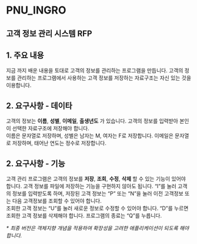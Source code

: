 # PNU_INGRO
## 고객 정보 관리 시스템 RFP

## 1. 주요 내용
지금 까지 배운 내용을 토대로 고객의 정보를 관리하는 프로그램을 만듭니다.
고객의 정보를 관리하는 프로그램에서 사용하는 고객 정보를 저장하는 자료구조는 자신 있는 것을 이용합니다.

## 2. 요구사항 - 데이타
고객의 정보는 __이름__, __성별__, __이메일__, __출생년도__ 가 있습니다. 
고객의 정보를 입력받아 본인이 선택한 자료구조에 저장해야  합니다.  
이름은  문자열로  저장하며, 
성별은  남자는  M,  여자는 F로 저장합니다.
이메일은 문자열로 저장하며, 태어난 연도는 정수로 저장합니다.

## 2. 요구사항 - 기능
고객 관리 프로그램은 고객의 정보를 __저장__, __조회__, __수정__, __삭제__ 할 수 있는 
기능이  있어야 합니다. 
고객 정보를 파일에 저장하는 기능을 구현하지 않아도 됩니다.
“I”를 눌러 고객의 정보를 입력받도록 하며, 저장된 고객 정보는 “P” 또는 “N”을 눌러 
이전 고객정보 또는 다음 고객정보를 조회할 수 있어야  합니다.  
조회한 고객 정보는 “U”를 눌러 새로운 정보로 수정할 수  있어야  합니다. 
“D”를 누르면 조회한 고객 정보를 삭제해야 합니다. 프로그램의 종료는 “Q”를 누릅니다.

_* 최종 버전은 객체지향 개념을 적용하여 확장성을 고려한 애플리케이션이 되도록 해야 합니다._
